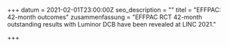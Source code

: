 +++
datum = 2021-02-01T23:00:00Z
seo_description = ""
titel = "EFFPAC: 42-month outcomes"
zusammenfassung = "EFFPAC RCT 42-month outstanding results with Luminor DCB have been revealed at LINC 2021."

+++
